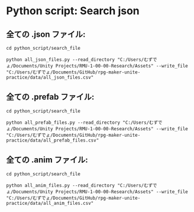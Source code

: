 # Python script: Search json

## 全ての .json ファイル:  

```shell
cd python_script/search_file

python all_json_files.py --read_directory "C:/Users/むずでょ/Documents/Unity Projects/RMU-1-00-00-Research/Assets" --write_file "C:/Users/むずでょ/Documents/GitHub/rpg-maker-unite-practice/data/all_json_files.csv"
```

## 全ての .prefab ファイル:  

```shell
cd python_script/search_file

python all_prefab_files.py --read_directory "C:/Users/むずでょ/Documents/Unity Projects/RMU-1-00-00-Research/Assets" --write_file "C:/Users/むずでょ/Documents/GitHub/rpg-maker-unite-practice/data/all_prefab_files.csv"
```

## 全ての .anim ファイル:  

```shell
cd python_script/search_file

python all_anim_files.py --read_directory "C:/Users/むずでょ/Documents/Unity Projects/RMU-1-00-00-Research/Assets" --write_file "C:/Users/むずでょ/Documents/GitHub/rpg-maker-unite-practice/data/all_anim_files.csv"
```
